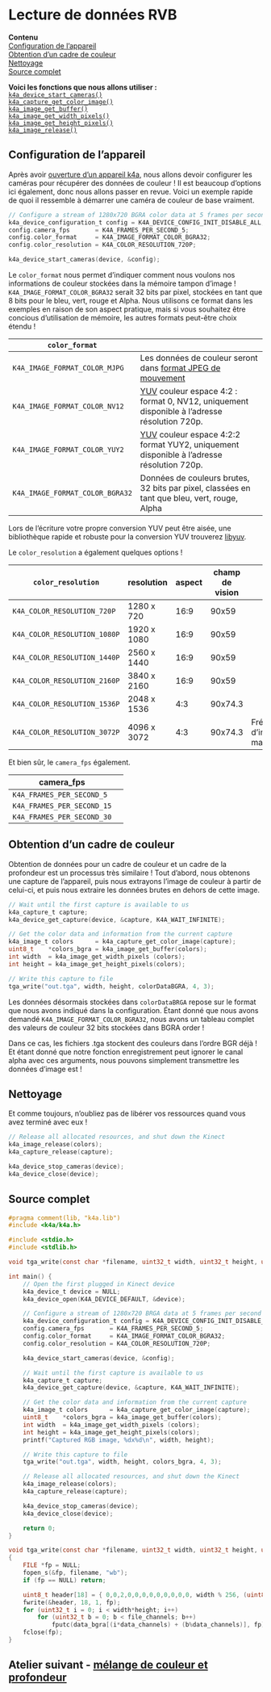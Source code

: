 # <a name="reading-rgb-data"></a>Lecture de données RVB

**Contenu**  
[Configuration de l’appareil](#Configuring-the-Device)  
[Obtention d’un cadre de couleur](#Getting-a-Color-Frame)  
[Nettoyage](#Cleaning-Up)  
[Source complet](#Full-Source)  

**Voici les fonctions que nous allons utiliser :**  
[`k4a_device_start_cameras()`](https://review.docs.microsoft.com/en-us/azurekinect/api/k4a-device-start-cameras)  
[`k4a_capture_get_color_image()`](https://review.docs.microsoft.com/en-us/azurekinect/api/k4a-capture-get-color-image)  
[`k4a_image_get_buffer()`](https://review.docs.microsoft.com/en-us/azurekinect/api/k4a-image-get-buffer)  
[`k4a_image_get_width_pixels()`](https://review.docs.microsoft.com/en-us/azurekinect/api/k4a-image-get-width-pixels)  
[`k4a_image_get_height_pixels()`](https://review.docs.microsoft.com/en-us/azurekinect/api/k4a-image-get-height-pixels)  
[`k4a_image_release()`](https://review.docs.microsoft.com/en-us/azurekinect/api/k4a-image-release) 

## <a name="configuring-the-device"></a>Configuration de l’appareil

Après avoir [ouverture d’un appareil k4a](), nous allons devoir configurer les caméras pour récupérer des données de couleur ! Il est beaucoup d’options ici également, donc nous allons passer en revue. Voici un exemple rapide de quoi il ressemble à démarrer une caméra de couleur de base vraiment.

```C
// Configure a stream of 1280x720 BGRA color data at 5 frames per second
k4a_device_configuration_t config = K4A_DEVICE_CONFIG_INIT_DISABLE_ALL;
config.camera_fps       = K4A_FRAMES_PER_SECOND_5;
config.color_format     = K4A_IMAGE_FORMAT_COLOR_BGRA32;
config.color_resolution = K4A_COLOR_RESOLUTION_720P;

k4a_device_start_cameras(device, &config);
```

Le `color_format` nous permet d’indiquer comment nous voulons nos informations de couleur stockées dans la mémoire tampon d’image ! `K4A_IMAGE_FORMAT_COLOR_BGRA32` serait 32 bits par pixel, stockées en tant que 8 bits pour le bleu, vert, rouge et Alpha. Nous utilisons ce format dans les exemples en raison de son aspect pratique, mais si vous souhaitez être concious d’utilisation de mémoire, les autres formats peut-être choix étendu !

|`color_format`||
|--------------|-----------|
|`K4A_IMAGE_FORMAT_COLOR_MJPG`|Les données de couleur seront dans [format JPEG de mouvement](https://en.wikipedia.org/wiki/Motion_JPEG)|
|`K4A_IMAGE_FORMAT_COLOR_NV12`|[YUV](https://en.wikipedia.org/wiki/YUV) couleur espace 4:2 : format 0, NV12, uniquement disponible à l’adresse résolution 720p.|
|`K4A_IMAGE_FORMAT_COLOR_YUY2`|[YUV](https://en.wikipedia.org/wiki/YUV) couleur espace 4:2:2 format YUY2, uniquement disponible à l’adresse résolution 720p.|
|`K4A_IMAGE_FORMAT_COLOR_BGRA32`|Données de couleurs brutes, 32 bits par pixel, classées en tant que bleu, vert, rouge, Alpha|

Lors de l’écriture votre propre conversion YUV peut être aisée, une bibliothèque rapide et robuste pour la conversion YUV trouverez [libyuv](https://chromium.googlesource.com/libyuv/libyuv/).

Le `color_resolution` a également quelques options !

|`color_resolution`|resolution|aspect|champ de vision| |
|------------------|----------|------|-------------|-|
|`K4A_COLOR_RESOLUTION_720P`  | 1280 x 720  | 16:9 | 90x59
|`K4A_COLOR_RESOLUTION_1080P` | 1920 x 1080 | 16:9 | 90x59
|`K4A_COLOR_RESOLUTION_1440P` | 2560 x 1440 | 16:9 | 90x59
|`K4A_COLOR_RESOLUTION_2160P` | 3840 x 2160 | 16:9 | 90x59
|`K4A_COLOR_RESOLUTION_1536P` | 2048 x 1536 | 4:3  | 90x74.3 
|`K4A_COLOR_RESOLUTION_3072P` | 4096 x 3072 | 4:3  | 90x74.3 | Fréquence d’images max 15.

Et bien sûr, le `camera_fps` également.

|camera_fps||
|--|--|
|`K4A_FRAMES_PER_SECOND_5`
|`K4A_FRAMES_PER_SECOND_15`
|`K4A_FRAMES_PER_SECOND_30`

## <a name="getting-a-color-frame"></a>Obtention d’un cadre de couleur

Obtention de données pour un cadre de couleur et un cadre de la profondeur est un processus très similaire ! Tout d’abord, nous obtenons une capture de l’appareil, puis nous extrayons l’image de couleur à partir de celui-ci, et puis nous extraire les données brutes en dehors de cette image.

```C
// Wait until the first capture is available to us
k4a_capture_t capture;
k4a_device_get_capture(device, &capture, K4A_WAIT_INFINITE);

// Get the color data and information from the current capture
k4a_image_t colors      = k4a_capture_get_color_image(capture);
uint8_t    *colors_bgra = k4a_image_get_buffer(colors);
int width  = k4a_image_get_width_pixels (colors);
int height = k4a_image_get_height_pixels(colors);

// Write this capture to file
tga_write("out.tga", width, height, colorDataBGRA, 4, 3);
```

Les données désormais stockées dans `colorDataBRGA` repose sur le format que nous avons indiqué dans la configuration. Étant donné que nous avons demandé `K4A_IMAGE_FORMAT_COLOR_BGRA32`, nous avons un tableau complet des valeurs de couleur 32 bits stockées dans BGRA order !

Dans ce cas, les fichiers .tga stockent des couleurs dans l’ordre BGR déjà ! Et étant donné que notre fonction enregistrement peut ignorer le canal alpha avec ces arguments, nous pouvons simplement transmettre les données d’image est !

## <a name="cleaning-up"></a>Nettoyage

Et comme toujours, n’oubliez pas de libérer vos ressources quand vous avez terminé avec eux !
```C
// Release all allocated resources, and shut down the Kinect
k4a_image_release(colors);
k4a_capture_release(capture);

k4a_device_stop_cameras(device);
k4a_device_close(device);
```

## <a name="full-source"></a>Source complet

```C
#pragma comment(lib, "k4a.lib")
#include <k4a/k4a.h>

#include <stdio.h>
#include <stdlib.h>

void tga_write(const char *filename, uint32_t width, uint32_t height, uint8_t *data_bgra, uint8_t data_channels, uint8_t file_channels);

int main() {
    // Open the first plugged in Kinect device
    k4a_device_t device = NULL;
    k4a_device_open(K4A_DEVICE_DEFAULT, &device);

    // Configure a stream of 1280x720 BRGA data at 5 frames per second
    k4a_device_configuration_t config = K4A_DEVICE_CONFIG_INIT_DISABLE_ALL;
    config.camera_fps       = K4A_FRAMES_PER_SECOND_5;
    config.color_format     = K4A_IMAGE_FORMAT_COLOR_BGRA32;
    config.color_resolution = K4A_COLOR_RESOLUTION_720P;

    k4a_device_start_cameras(device, &config);

    // Wait until the first capture is available to us
    k4a_capture_t capture;
    k4a_device_get_capture(device, &capture, K4A_WAIT_INFINITE);

    // Get the color data and information from the current capture
    k4a_image_t colors      = k4a_capture_get_color_image(capture);
    uint8_t    *colors_bgra = k4a_image_get_buffer(colors);
    int width  = k4a_image_get_width_pixels (colors);
    int height = k4a_image_get_height_pixels(colors);
    printf("Captured RGB image, %dx%d\n", width, height);

    // Write this capture to file
    tga_write("out.tga", width, height, colors_bgra, 4, 3);

    // Release all allocated resources, and shut down the Kinect
    k4a_image_release(colors);
    k4a_capture_release(capture);

    k4a_device_stop_cameras(device);
    k4a_device_close(device);

    return 0;
}

void tga_write(const char *filename, uint32_t width, uint32_t height, uint8_t *data_bgra, uint8_t data_channels, uint8_t file_channels)
{
    FILE *fp = NULL;
    fopen_s(&fp, filename, "wb");
    if (fp == NULL) return;

    uint8_t header[18] = { 0,0,2,0,0,0,0,0,0,0,0,0, width % 256, (uint8_t)(width / 256), height % 256, (uint8_t)(height / 256), file_channels * 8u, 0x20 };
    fwrite(&header, 18, 1, fp);
    for (uint32_t i = 0; i < width*height; i++)
        for (uint32_t b = 0; b < file_channels; b++)
            fputc(data_bgra[(i*data_channels) + (b%data_channels)], fp);
    fclose(fp);
}
```

## <a name="next-lab---mixing-color-and-depth-datamixdepthandrgbmd"></a>Atelier suivant - [mélange de couleur et profondeur](MixDepthAndRGB.md)